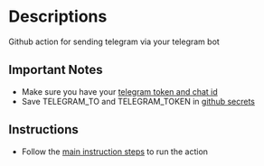 # Descriptions
Github action for sending telegram via your telegram bot

## Important Notes 
 - Make sure you have your [telegram token and chat id](https://tutorial.cytron.io/2021/09/01/how-to-create-a-telegram-bot-get-the-api-key-and-chat-id/)
 - Save TELEGRAM_TO and TELEGRAM_TOKEN in [github secrets](https://docs.github.com/en/actions/security-guides/encrypted-secrets)

 ## Instructions
 - Follow the [main instruction steps](../README.md) to run the action